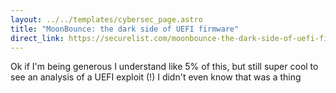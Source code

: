 ```yaml
---
layout: ../../templates/cybersec_page.astro
title: "MoonBounce: the dark side of UEFI firmware"
direct_link: https://securelist.com/moonbounce-the-dark-side-of-uefi-firmware/105468/
---
```


Ok if I'm being generous I understand like 5% of this, but still super cool to see an analysis of a UEFI exploit (!) I didn't even know that was a thing

